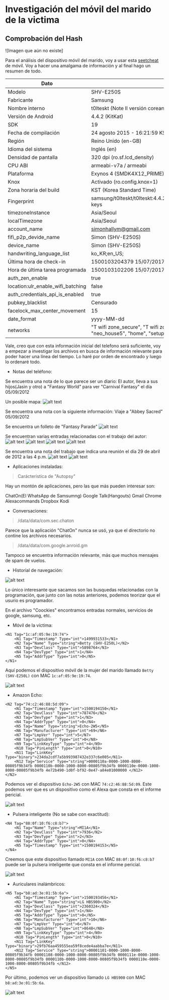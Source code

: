 # Investigación del móvil del marido de la victima

## Comprobación del Hash

![Imagen que aún no existe]

Para el análisis del dispositivo móvil del marido, voy a usar esta [seetcheat](https://pbs.twimg.com/media/FL-GAXBUUAEJRZq.jpg) de móvil. Voy a hacer una amalgama de información y al final hago un resumen de todo.

| Dato | Valor |
|-|-|
| Modelo | SHV-E250S |
| Fabricante | Samsung |
| Nombre interno | t0lteskt (Note II versión coreana) |
| Versión de Android | 4.4.2 (KitKat) |
| SDK | 19 |
| Fecha de compilación | 24 agosto 2015 - 16:21:59 KST |
| Región | Reino Unido (en-GB) |
| Idioma del sistema | Inglés (en) |
| Densidad de pantalla | 320 dpi (ro.sf.lcd_density) |
| CPU ABI | armeabi-v7a / armeabi |
| Plataforma | Exynos 4 (SMDK4X12_PRIME) |
| Knox | Activado (ro.config.knox=1) |
| Zona horaria del build | KST (Korea Standard Time) |
| Fingerprint | samsung/t0lteskt/t0lteskt:4.4.2/KOT49H/E250SKSUKOH4:user/release-keys |
| timezoneInstance | Asia/Seoul |
| localTimezone | Asia/Seoul |
| account_name | simonhallym@gmail.com |
| fifi_p2p_devide_name | Simon (SHV-E250S) |
| device_name | Simon (SHV-E250S) |
| handwriting_language_list | ko_KR;en_US; |
| Última hora de check-in | 1500103204379 15/07/2017 16:00:04 UTC |
| Hora de última tarea programada | 1500103102206 15/07/2017 15:48:22 UTC|
| auth_zen_enable | true |
| location:ulr_enable_wifi_batching | false |
| auth_credentials_api_is_enabled | true |
| pubkey_blacklist | Censurado ||abcdef1234567890|| |
| facelock_max_center_movement | 15 |
| date_format | yyyy-MM-dd |
| networks | "T wifi zone_secure", "T wifi zone", "U+zone", "IoTLab_WAN", "IoTLab", "neo_house5", "home", "setupEBC2", "HOME" |

Vale, creo que con esta información inicial del telefono será suficiente, voy a empezar a investigar los archivos en busca de información relevante para poder hacer una línea del tiempo. Lo haré por orden de encontrado y luego lo ordenaré todo.

- Notas del teléfono:

Se encuentra una nota de lo que parece ser un diario: El autor, lleva a sus hijos(Jasin y otro) a "Fantasy World" para ver "Carnival Fantasy" el día 05/09/2012

Un posible mapa:
![alt text](img/snb_thumbnailimage_001.jpg)

Se encuentra una nota con la siguiente información: Viaje a "Abbey Sacred" 05/09/2012

Se encuentra un folleto de "Fantasy Parade"
![alt text](img/snb_thumbnailimage_001-1.jpg)

Se encuentran varias entradas relacionadas con el trabajo del autor:
![alt text](img/snb_thumbnailimage_001-2.jpg)
![alt text](img/snb_thumbnailimage_001-3.jpg)
![alt text](vsnb_thumbnailimage_001-4.jpg)
![alt text](img/snb_thumbnailimage_001-5.jpg)

Se encuentra una nota del trabajo que indica una reunión el día 29 de abril de 2012 a las 4 p.m.
![alt text](img/snb_thumbnailimage_001-6.jpg)
![alt text](img/snb_thumbnailimage_002.jpg)

- Aplicaciones instaladas:

> Carácteristica de "Autopsy"

Hay un montón de aplicaciones, pero las que más pueden interesar son:

ChatOn(El WhatsApp de Samsumng)
Google Talk(Hangouts)
Gmail
Chrome
Alexacommands
Dropbox
Kodi

- Conversaciones:

> /data/data/com.sec.chaton

Parece que la aplicación "ChatOn" nunca se usó, ya que el directorio no contine los archivos necesarios.

> /data/data/com.google.anroid.gm

Tampoco se encuentra información relevante, más que muchos mensajes de spam de vuelos.

- Historial de navegación:

![alt text](img/image.png)

Lo único interesante que sacamos son las busquedas relacionadas con la programación, que junto con las notas anteriores, podemos teorizar que el usurio es programador.

En el archivo "Coockies" encontramos entradas normales, servicios de google, samsung, etc.


- Móvil de la víctima:

```
<N1 Tag="1c:af:05:9e:19:74">
    <N1 Tag="Timestamp" Type="int">1499931533</N1>
    <N2 Tag="Name" Type="string">Betty (SHV-E250L)</N2>
    <N3 Tag="DevClass" Type="int">5898764</N3>
    <N4 Tag="DevType" Type="int">1</N4>
    <N5 Tag="AddrType" Type="int">0</N5>
</N1>
```

Aquí podemos el dispositivo móvil de la mujer del marido llamado `Betty (SHV-E250L)` con MAC `1c:af:05:9e:19:74`.

![alt text](img/image2.png)

- Amazon Echo:

```
<N2 Tag="74:c2:46:88:5d:09">
    <N1 Tag="Timestamp" Type="int">1500194150</N1>
    <N2 Tag="DevClass" Type="int">787476</N2>
    <N3 Tag="DevType" Type="int">1</N3>
    <N4 Tag="AddrType" Type="int">0</N4>
    <N5 Tag="Name" Type="string">Echo-2W5</N5>
    <N6 Tag="Manufacturer" Type="int">69</N6>
    <N7 Tag="LmpVer" Type="int">5</N7>
    <N8 Tag="LmpSubVer" Type="int">0</N8>
    <N9 Tag="LinkKeyType" Type="int">4</N9>
    <N10 Tag="PinLength" Type="int">0</N10>
    <N11 Tag="LinkKey" Type="binary">234da2cdf7a5b993987432e337c6e005</N11>
    <N12 Tag="Service" Type="string">0000110a-0000-1000-8000-00805f9b34fb 0000110b-0000-1000-8000-00805f9b34fb 0000110e-0000-1000-8000-00805f9b34fb 4e72b490-1d0f-bf92-0e47-a84e01000000 </N12>
</N2>
```

Podemos ver el dispositivo `Echo-2W5` con MAC `74:c2:46:88:5d:09`. Este podemos ver que es un dispositivo como el Alexa que consta en el informe pericial.

![alt text](../Movil_Victima/img/1.png)

- Pulsera inteligente (No se sabe con exactitud):

```
<N4 Tag="88:0f:10:f6:c8:b7">
    <N1 Tag="Name" Type="string">MI1A</N1>
    <N2 Tag="DevClass" Type="int">7936</N2>
    <N3 Tag="DevType" Type="int">2</N3>
    <N4 Tag="AddrType" Type="int">0</N4>
    <N5 Tag="Timestamp" Type="int">1500194153</N5>
</N4>
```

Creemos que este dispositivo llamado `MI1A` con MAC `88:0f:10:f6:c8:b7` puede ser la pulsera inteligente que consta en el informe pericial.

![alt text](../Movil_Victima/img/3.png)

- Auriculares inalámbricos:

```
<N5 Tag="b8:ad:3e:01:5b:6a">
    <N1 Tag="Timestamp" Type="int">1500193456</N1>
    <N2 Tag="Name" Type="string">LG HBS900</N2>
    <N3 Tag="DevClass" Type="int">2360324</N3>
    <N4 Tag="DevType" Type="int">1</N4>
    <N5 Tag="AddrType" Type="int">0</N5>
    <N6 Tag="Manufacturer" Type="int">10</N6>
    <N7 Tag="LmpVer" Type="int">6</N7>
    <N8 Tag="LmpSubVer" Type="int">8648</N8>
    <N9 Tag="LinkKeyType" Type="int">4</N9>
    <N10 Tag="PinLength" Type="int">0</N10>
    <N11 Tag="LinkKey" Type="binary">29fb76aa459555ea59f8cede4aabba7e</N11>
    <N12 Tag="Service" Type="string">00001101-0000-1000-8000-00805f9b34fb 00001108-0000-1000-8000-00805f9b34fb 0000111e-0000-1000-8000-00805f9b34fb 0000110b-0000-1000-8000-00805f9b34fb 0000110e-0000-1000-8000-00805f9b34fb </N12>
</N5>
```
Por último, podemos ver un dispositivo llamado `LG HBS900` con MAC `b8:ad:3e:01:5b:6a`.

![alt text](img/image1.png)

